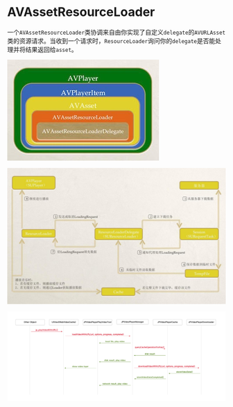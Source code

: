 # AVAssetResourceLoader
一个`AVAssetResourceLoader`类协调来自由你实现了自定义`delegate`的`AVURLAsset`类的资源请求。当收到一个请求时，`ResourceLoader`询问你的`delegate`是否能处理并将结果返回给`asset`。

![](media/15003481099723/15003581605281.jpg)

![](media/15003481099723/15003585179182.png)

![-w2133](media/15003481099723/15004311348817.png)


